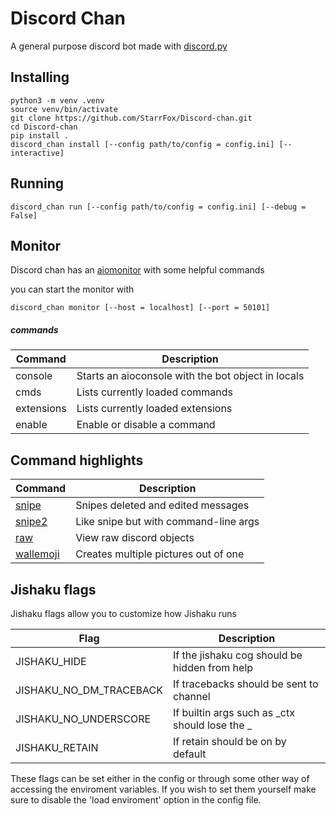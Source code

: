 # Discord Chan
A general purpose discord bot made with [discord.py](https://github.com/Rapptz/discord.py)

## Installing
```shell script
python3 -m venv .venv
source venv/bin/activate
git clone https://github.com/StarrFox/Discord-chan.git
cd Discord-chan
pip install .
discord_chan install [--config path/to/config = config.ini] [--interactive]
```

## Running
```shell script
discord_chan run [--config path/to/config = config.ini] [--debug = False]
```

## Monitor
Discord chan has an [aiomonitor](https://pypi.org/projects/aiomonitor) with some helpful commands

you can start the monitor with
```shell script
discord_chan monitor [--host = localhost] [--port = 50101]
```
##### commands
Command | Description
--- | ---
console | Starts an aioconsole with the bot object in locals
cmds | Lists currently loaded commands
extensions | Lists currently loaded extensions
enable | Enable or disable a command

## Command highlights
Command | Description
--- | ---
[snipe][snipe] | Snipes deleted and edited messages
[snipe2][snipe] | Like snipe but with command-line args
[raw][info] | View raw discord objects
[wallemoji][wallemojis] | Creates multiple pictures out of one

## Jishaku flags
Jishaku flags allow you to customize how Jishaku runs

Flag | Description
--- | ---
JISHAKU_HIDE | If the jishaku cog should be hidden from help
JISHAKU_NO_DM_TRACEBACK | If tracebacks should be sent to channel
JISHAKU_NO_UNDERSCORE | If builtin args such as _ctx should lose the _
JISHAKU_RETAIN | If retain should be on by default

These flags can be set either in the config or through some other way of accessing
the enviroment variables.
If you wish to set them yourself make sure to disable the 'load enviroment' option
in the config file.

[wallemojis]: /discord_chan/extensions/commands/images.py
[info]: /discord_chan/extensions/commands/meta.py
[snipe]: /discord_chan/extensions/commands/snipe.py
